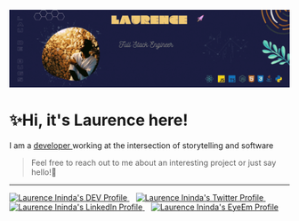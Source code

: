 ![Banner](github_banner.gif)
# ✨Hi, it's Laurence here!

I am a <a href = "https://lbugasu.github.io/#/">developer </a> working at the intersection of storytelling and software

>Feel free to reach out to me about an interesting project or just say hello!💆

<hr/>
<a href="https://dev.to/lbugasu">
  <img src="https://d2fltix0v2e0sb.cloudfront.net/dev-badge.svg" alt="Laurence Ininda's DEV Profile" height="30" width="30" padding="30">
</a>&nbsp&nbsp
<a href="https://twitter.com/lbugasu">
  <img src="https://image.flaticon.com/icons/png/512/23/23931.png" alt="Laurence Ininda's Twitter Profile" height="30" width="30"padding="30">
</a>&nbsp&nbsp
<a href="https://www.linkedin.com/in/laurence-ininda/">
  <img src="https://www.iconninja.com/files/179/13/266/black-linkedin-icon.png" alt="Laurence Ininda's LinkedIn Profile" height="30" width="30"padding="30">
</a>&nbsp&nbsp
<a href="https://www.eyeem.com/u/laudebugs">
  <img src="https://upload.wikimedia.org/wikipedia/commons/0/0f/Eyeem.png" alt="Laurence Ininda's EyeEm Profile" height="30" width="30" padding="30">
</a>
